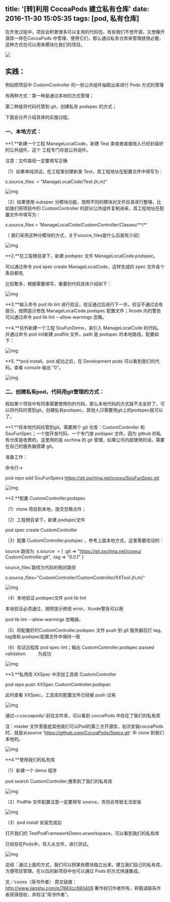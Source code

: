 title: '[转]利用 CocoaPods 建立私有仓库'
date: 2016-11-30 15:05:35
tags: [pod, 私有仓库]
---

在开发过程中，项目会积累很多可以复用的代码包，有些我们不想开源，又想像开源库一样在CocoaPods 中管理、使用它们，那么通过私有仓库来管理就很必要。这种方式也可以用来模块化我们的项目。

<!-- more -->

![](/uploads/2016/11/30/1.png)

## 实践：

例如把项目中 CustomController 的一些公共组件抽取出来进行 Pods 方式的管理

有两种方式：第一种是通过本地的方式管理；

第二种是将代码托管到 git，创建私有 podspec 的方式；

下面会分开介绍具体的实施过程。

### 一、本地方式：

**1.**新建一个工程 ManageLocalCode，新建 Test 类或者直接拖入已经封装好的公共组件，这个 	工程专门存放公共组件。

注意：文件路径一定要填写正确

（1）如果单纯测试，在工程里创建新类 Test，其工程地址在配置文件中填写为：

s.source_files  = “ManageLocalCode/Test.{h,m}”

![img](/uploads/2016/11/30/2.png)

（2）如果使用 subspec 分模块功能，按照不同的模块对文件目录进行整理，比如我们把项目中的 CustomController 的部分公共组件复制进来，其工程地址在配置文件中填写为：

s.source_files = ‘ManageLocalCode/CustomController/Classes/**/*'

（ 我们采用这种分模块的方式，关于source_files是什么后面有介绍）

![img](/uploads/2016/11/30/3.png)

**2.**在工程根目录下，新建 podspec 文件 ManageLocalCode.podspec。

可以通过命令 pod spec create ManageLocalCode，这样生成的 spec 文件各个条目都有,

比较繁多，根据需要填写，重要的代码具体介绍如下：

![img](/uploads/2016/11/30/4.png)

**3.**输入命令 pod lib lint 进行验证，验证通过后进行下一步。验证不通过会有提示，按照提示修改 ManageLocalCode.podspec 配置文件；Xcode 内的警告可以通过命令 pod lib lint --allow-warnings 忽略。

**4.**另外新建一个工程 SouFunDemo，来引入 ManageLocalCode 的代码。并通过命令 pod init新建 podfile 文件，path 是 podspec 的本地路径。配置如下：

![img](/uploads/2016/11/30/5.png)

**5. **pod install。pod 成功之后，在 Development pods 可以看到我们的代码。查看 console 输出 "0"。

![img](/uploads/2016/11/30/6.png)

### 二、创建私有pod，代码用git管理的方式：

假如某个项目中有同事需要使用你的代码，那么本地代码的方式就不太友好了。可以将代码托管到git，创建私有podspec，其他人只需要用git上的podspec就可以了。

**1.**将本地代码托管到git。需要两个 git 仓库：CustomController 和 SouFunSpec；一个放开发代码，一个专门放 podspec 文件。因为 github 的私有仓库是收费的，这里用的是 oschina 的 git 管理，如果公司内部使用的话，需要在自己的服务器搭建 git。

准备工作：

命令行->

pod repo add SouFunSpecs https://git.oschina.net/cooxu/SouFunSpec.git

![img](/uploads/2016/11/30/7.png)

**2.**配置 CustomController.podspec

（1）clone 项目到本地，提交忽略文件；

（2）工程根目录下，新建.podspec文件

pod spec create CustomController

（3）配置 CustomController.podspec ，参考上面本地方式，这里需要改动的：

source 路径为  s.source  = { :git => "https://git.oschina.net/cooxu/						 CustomController.git", :tag => "0.0.1" }

source_files 路径为代码的相对路径

s.source_files="CustomController/CustomController/XXTool.{h,m}"

![img](/uploads/2016/11/30/8.png)

（4）本地验证.podspec文件 pod lib lint

本地验证必须通过，按照提示修改 error，Xcode警告可以用

pod lib lint --allow-warnings 忽略掉。

（5）将配置好的CustomController.podspec 文件 push 到 git 服务器后打 tag，tag值和.podspec配置文件中保持一致

（6）验证远程库 pod spec lint；输出 CustomController.podspec passed validation.		         为成功

![img](/uploads/2016/11/30/9.png)

**3.**私用库 XXSpec 中添加工具库 CustomController

pod repo push XXSpec CustomController.podspec

此时查看 XXSpec，工具库的配置文件已经被 push 过来

![img](/uploads/2016/11/30/10.png)

通过~/.cocoapods/ 前往文件夹，可以看到 cocoaPods 中存在了我们的私有库

注：master 文件里面是其他我们可以Pod的第三方开源库，初次安装cocoaPods时，就是从source 'https://github.com/CocoaPods/Specs.git' 中 clone 到我们本地的。

![img](/uploads/2016/11/30/11.png)

**4.**使用我们的私有库

（1）新建一个 demo 程序

pod search CustomController;搜索到了我们的私有库

![img](/uploads/2016/11/30/12.png)

（2）Podfile 文件配置注意一定要填写 source，否则会导致无法安装

![img](/uploads/2016/11/30/13.png)

（3）pod install 安装完成后

打开我们的 TestPodFrameworkDemo.xcworkspace，可以看到我们的私有库

已经存在Pods中，导入头文件，进行测试。

![img](/uploads/2016/11/30/14.png)

总结：通过上面的方式，我们可以把某些模块独立出来，建立我们自己的私有库，方便项目管理，在以后的新项目中也可以通过 Pods 的方式快速集成。

文／cooxu（简书作者）
原文链接：http://www.jianshu.com/p/7683cc690409
著作权归作者所有，转载请联系作者获得授权，并标注“简书作者”。